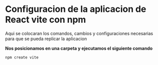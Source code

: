 # Configuracion de la aplicacion de React vite con npm

Aqui se colocaran los comandos, cambios y configuraciones necesarias para que se pueda replicar la aplicacion

**Nos posicionamos en una carpeta y ejecutamos el siguiente comando**

    npm create vite
